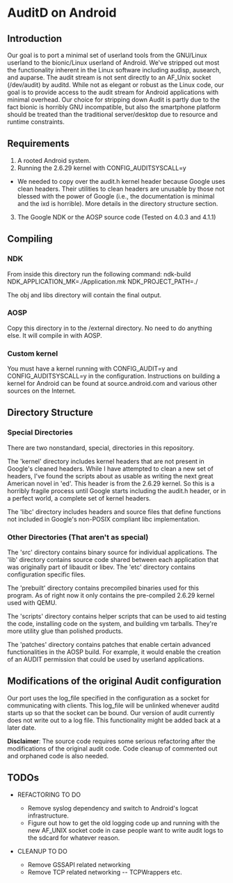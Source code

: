 # AuditD on Android #

## Introduction ##
Our goal is to port a minimal set of userland tools from the GNU/Linux userland to the bionic/Linux userland of Android. We've stripped out most the functionality inherent in the Linux software including audisp, ausearch, and auparse. The audit stream is not sent directly to an AF_Unix socket (/dev/audit) by auditd. While not as elegant or robust as the Linux code, our goal is to provide access to the audit stream for Android applications with minimal overhead. Our choice for stripping down Audit is partly due to the fact bionic is horribly GNU incompatible, but also the smartphone platform should be treated than the traditional server/desktop due to resource and runtime constraints.

## Requirements ##
1. A rooted Android system.
2. Running the 2.6.29 kernel with CONFIG_AUDITSYSCALL=y
  * We needed to copy over the audit.h kernel header because Google uses clean headers. Their utilities to clean headers are unusable by those not blessed with the power of Google (i.e., the documentation is minimal and the ixd is horrible). More details in the directory structure section.
3. The Google NDK or the AOSP source code (Tested on 4.0.3 and 4.1.1)

## Compiling ##

### NDK ###
From inside this directory run the following command: 
ndk-build NDK_APPLICATION_MK=./Application.mk NDK_PROJECT_PATH=./

The obj and libs directory will contain the final output.

### AOSP ###
Copy this directory in to the <AndroidBuildRoot>/external directory. No need
to do anything else. It will compile in with AOSP.

### Custom kernel ###
You must have a kernel running with CONFIG_AUDIT=y and CONFIG_AUDITSYSCALL=y in the configuration. Instructions on building a kernel for Android can be found at source.android.com and various other sources on the Internet.

## Directory Structure ##

### Special Directories ###

There are two nonstandard, special, directories in this repository.

The 'kernel' directory includes kernel headers that are not present in Google's cleaned headers. While I have attempted to clean a new set of headers, I've found the scripts about as usable as writing the next great American novel in 'ed'. This header is from the 2.6.29 kernel. So this is a horribly fragile process until Google starts including the audit.h header, or in a perfect world, a complete set of kernel headers.

The 'libc' directory includes headers and source files that define functions not included in Google's non-POSIX compliant libc implementation. 

### Other Directories (That aren't as special) ###

The 'src' directory contains binary source for individual applications. The 'lib' directory contains source code shared between each application that was originally part of libaudit or libev. The 'etc' directory contains configuration specific files.

The 'prebuilt' directory contains precompiled binaries used for this program. As of right now it only contains the pre-compiled 2.6.29 kernel used with QEMU.

The 'scripts' directory contains helper scripts that can be used to aid testing the code, installing code on the system, and building vm tarballs. They're more utility glue than polished products.

The 'patches' directory contains patches that enable certain advanced functionalities in the AOSP build. For example, it would enable the creation of an AUDIT permission that could be used by userland applications.

## Modifications of the original Audit configuration ##

Our port uses the log_file specified in the configuration as a socket for communicating with clients. This log_file will be unlinked whenever auditd starts up so that the socket can be bound. Our version of audit currently does not write out to a log file. This functionality might be added back at a later date.

__Disclaimer__: The source code requires some serious refactoring after the modifications of the original audit code. Code cleanup of commented out and orphaned code is also needed.

## TODOs ##

- REFACTORING TO DO
  - Remove syslog dependency and switch to Android's logcat infrastructure.
  - Figure out how to get the old logging code up and running with the new
    AF_UNIX socket code in case people want to write audit logs to the 
    sdcard for whatever reason.

- CLEANUP TO DO
  - Remove GSSAPI related networking
  - Remove TCP related networking -- TCPWrappers etc.
